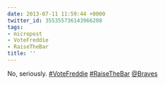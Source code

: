 ```yaml
---
date: 2013-07-11 11:59:44 +0000
twitter_id: 355355736143966208
tags:
- micropost
- VoteFreddie
- RaiseTheBar
title: ''
---
```


No, seriously. [#VoteFreddie](https://twitter.com/hashtag/VoteFreddie) [#RaiseTheBar](https://twitter.com/hashtag/RaiseTheBar) [@Braves](https://twitter.com/Braves)

